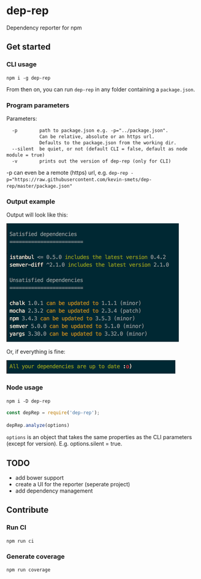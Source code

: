 # dep-rep

Dependency reporter for npm

## Get started

### CLI usage

    npm i -g dep-rep    
    
From then on, you can run `dep-rep` in any folder containing a `package.json`.

### Program parameters

Parameters:

```
  -p        path to package.json e.g. -p="../package.json". 
            Can be relative, absolute or an https url. 
            Defaults to the package.json from the working dir.
  --silent  be quiet, or not (default CLI = false, default as node module = true)
  -v        prints out the version of dep-rep (only for CLI)
```

-p can even be a remote (https) url, e.g. `dep-rep -p="https://raw.githubusercontent.com/kevin-smets/dep-rep/master/package.json"`

### Output example

Output will look like this:

![Image of CLI output](assets/report.png)

Or, if everything is fine:

![Image of CLI output](assets/report-ok.png)

### Node usage

    npm i -D dep-rep    

```javascript
const depRep = require('dep-rep');

depRep.analyze(options)
```

`options` is an object that takes the same properties as the CLI parameters (except for version). E.g. options.silent = true.

## TODO

- add bower support
- create a UI for the reporter (seperate project)
- add dependency management

## Contribute

### Run CI

    npm run ci
    
### Generate coverage
  
    npm run coverage
